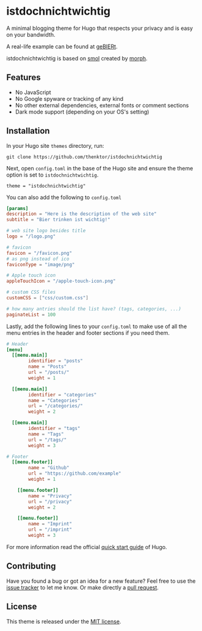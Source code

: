 # istdochnichtwichtig

A minimal blogging theme for Hugo that respects your privacy and is easy on your bandwidth.

A real-life example can be found at [geBIERt](https://www.gebiert.de).

istdochnichtwichtig is based on [smol](https://github.com/colorchestra/smol) created by [morph](https://morph.sh/).


## Features

- No JavaScript
- No Google spyware or tracking of any kind
- No other external dependencies, external fonts or comment sections
- Dark mode support (depending on your OS's setting)

## Installation

In your Hugo site `themes` directory, run:

```
git clone https://github.com/thenktor/istdochnichtwichtig
```

Next, open `config.toml` in the base of the Hugo site and ensure the theme option is set to `istdochnichtwichtig`.

```
theme = "istdochnichtwichtig"
```

You can also add the following to `config.toml`

```toml
[params]
description = "Here is the description of the web site"
subtitle = "Bier trinken ist wichtig!"

# web site logo besides title
logo = "/logo.png"

# favicon
favicon = "/favicon.png"
# as png instead of ico
faviconType = "image/png"

# Apple touch icon
appleTouchIcon = "/apple-touch-icon.png"

# custom CSS files
customCSS = ["css/custom.css"]

# how many antries should the list have? (tags, categories, ...)
paginateList = 100
```

Lastly, add the following lines to your `config.toml` to make use of all the menu entries in the header and footer sections if you need them.

```toml
# Header
[menu]
  [[menu.main]]
        identifier = "posts"
        name = "Posts"
        url = "/posts/"
        weight = 1 

  [[menu.main]]
        identifier = "categories"
        name = "Categories"
        url = "/categories/"
        weight = 2 

  [[menu.main]]
        identifier = "tags"
        name = "Tags"
        url = "/tags/"
        weight = 3

# Footer
  [[menu.footer]]
        name = "Github"
        url = "https://github.com/example"
        weight = 1 

    [[menu.footer]]
        name = "Privacy"
        url = "/privacy"
        weight = 2 

    [[menu.footer]]
        name = "Imprint"
        url = "/imprint"
        weight = 3 

```

For more information read the official [quick start guide](https://gohugo.io/getting-started/quick-start/) of Hugo.

## Contributing

Have you found a bug or got an idea for a new feature? Feel free to use the [issue tracker](https://github.com/thenktor/istdochnichtwichtig/issues) to let me know. Or make directly a [pull request](https://github.com/thenktor/istdochnichtwichtig/pulls).

## License

This theme is released under the [MIT license](https://github.com/thenktor/istdochnichtwichtig/blob/master/LICENSE).
